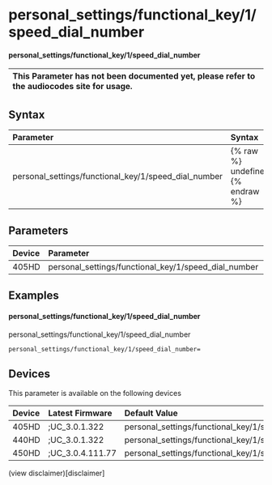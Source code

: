 ﻿---
description: personal_settings/functional_key/1/speed_dial_number
search:
    keywords: ['personal_settings','functional_key','1','speed_dial_number']
---

# personal_settings/functional_key/1/speed_dial_number

#### personal_settings/functional_key/1/speed_dial_number


| This Parameter has not been documented yet, please refer to the audiocodes site for usage.  |
| :--- |

## Syntax
| Parameter | Syntax |
| :--- | :--- |
|personal_settings/functional_key/1/speed_dial_number | {% raw %} undefined {% endraw %} |

## Parameters
|Device|Parameter|value|Description|
|:---|:---|:---|:---|
| 405HD | personal_settings/functional_key/1/speed_dial_number |  |  |

## Examples
#### personal_settings/functional_key/1/speed_dial_number

personal_settings/functional_key/1/speed_dial_number

```
personal_settings/functional_key/1/speed_dial_number=
```

## Devices
This parameter is available on the following devices

| Device | Latest Firmware | Default Value |
|:---|:---|:---|
| 405HD | ;UC_3.0.1.322 | personal_settings/functional_key/1/speed_dial_number= 
| 440HD | ;UC_3.0.1.322 | personal_settings/functional_key/1/speed_dial_number= 
| 450HD | ;UC_3.0.4.111.77 | personal_settings/functional_key/1/speed_dial_number= 

(view disclaimer)[disclaimer]
